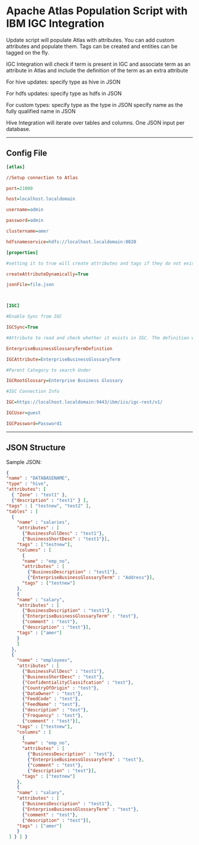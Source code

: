 Apache Atlas Population Script with IBM IGC Integration
===================

Update script will populate Atlas with attributes. You can add custom attributes and populate them. Tags can be created and entities can be tagged on the fly.

IGC Integration will check if term is present in IGC and associate term as an attribute in Atlas and include the definition of the term as  an extra attribute 

For hive updates:
specify type as hive in JSON

For hdfs updates:
specify type as hdfs in JSON

For custom types:
specify type as the type in JSON
specify name as the fully qualified name in JSON

Hive Integration will iterate over tables and columns. One JSON input per database. 

----------


Config File
-------------
```ini
[atlas]

//Setup connection to Atlas

port=21000

host=localhost.localdomain

username=admin

password=admin

clustername=amer

hdfsnameservice=hdfs://localhost.localdomain:8020

[properties]

#setting it to true will create attributes and tags if they do not exist

createAttributeDynamically=True

jsonFile=file.json



[IGC]

#Enable Sync from IGC

IGCSync=True

#Attribute to read and check whether it exists in IGC. The definition will be added under eg

EnterpriseBusinessGlossaryTermDefinition

IGCAttribute=EnterpriseBusinessGlossaryTerm

#Parent Category to search Under

IGCRootGlossary=Enterprise Business Glossary

#IGC Connection Info

IGC=https://localhost.localdomain:9443/ibm/iis/igc-rest/v1/

IGCUser=guest

IGCPassword=Password1

```

----------


JSON Structure
-------------------
Sample JSON:
```json
{
"name" : "DATABASENAME",
"type" : "hive",
"attributes": [
  { "Zone" : "test1" },
  {"description" : "test1" } ],
"tags" : [ "testnew", "test2" ],
"tables" : [
  {
    "name" : "salaries",
    "attributes" : [
      {"BusinessFullDesc" : "test1"},
      {"BusinessShortDesc" : "test1"}],
    "tags" : ["testnew"],
    "columns" : [
      {
      "name" : "emp_no",
      "attributes" : [
        {"BusinessDescription" : "test1"},
        {"EnterpriseBusinessGlossaryTerm" : "Address"}],
      "tags" : ["testnew"]
    },
    {
    "name" : "salary",
    "attributes" : [
      {"BusinessDescription" : "test1"},
      {"EnterpriseBusinessGlossaryTerm" : "test"},
      {"comment" : "test"},
      {"description" : "test"}],
    "tags" : ["amer"]
    }
    ]
  },
  {
    "name" : "employees",
    "attributes" : [
      {"BusinessFullDesc" : "test1"},
      {"BusinessShortDesc" : "test"},
      {"ConfidentialityClassifcation" : "test"},
      {"CountryOfOrigin" : "test"},
      {"DataOwner" : "test"},
      {"FeedCode" : "test"},
      {"FeedName" : "test"},
      {"description" : "test"},
      {"Frequency" : "test"},
      {"comment" : "test"}],
    "tags" : ["testnew"],
    "columns" : [
      {
      "name" : "emp_no",
      "attributes" : [
        {"BusinessDescription" : "test"},
        {"EnterpriseBusinessGlossaryTerm" : "test"},
        {"comment" : "test"},
        {"description" : "test"}],
      "tags" : ["testnew"]
    },
    {
    "name" : "salary",
    "attributes" : [
      {"BusinessDescription" : "test1"},
      {"EnterpriseBusinessGlossaryTerm" : "test"},
      {"comment" : "test"},
      {"description" : "test"}],
    "tags" : ["amer"]
    }
 ] } ] }
```
